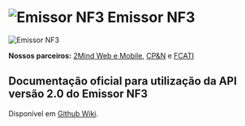 # ![Emissor NF3](http://emissornf3.com.br/assets/img/logo_main.png) Emissor NF3   
![Emissor NF3](http://emissornf3.com.br/assets/img/logo_main.png)




**Nossos parceiros:** [2Mind Web e Mobile](https://2mind.com.br), [CP&N](http://cpen.com.br) e [FCATI](http://fcati.com.br)


## Documentação oficial para utilização da API versão 2.0 do Emissor NF3

Disponível em [Github Wiki](https://github.com/emissornf3/emissornf3-api-v2/wiki).

